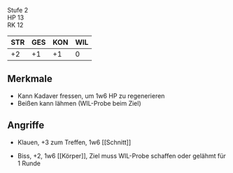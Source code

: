 

Stufe 2  
HP 13  
RK 12

|STR|GES|KON|WIL|
|---|---|---|---|
|+2|+1|+1|0|

## Merkmale

- Kann Kadaver fressen, um 1w6 HP zu regenerieren
- Beißen kann lähmen (WIL-Probe beim Ziel)

## Angriffe

- Klauen, +3 zum Treffen, 1w6 [[Schnitt]]
    
- Biss, +2, 1w6 [[Körper]], Ziel muss WIL-Probe schaffen oder gelähmt für 1 Runde